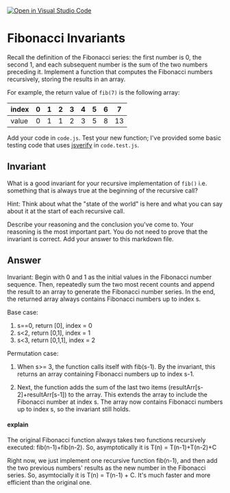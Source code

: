 [![Open in Visual Studio Code](https://classroom.github.com/assets/open-in-vscode-718a45dd9cf7e7f842a935f5ebbe5719a5e09af4491e668f4dbf3b35d5cca122.svg)](https://classroom.github.com/online_ide?assignment_repo_id=11861570&assignment_repo_type=AssignmentRepo)
# Fibonacci Invariants

Recall the definition of the Fibonacci series: the first number is 0, the second
1, and each subsequent number is the sum of the two numbers preceding it.
Implement a function that computes the Fibonacci numbers recursively, storing
the results in an array.

For example, the return value of `fib(7)` is the following array:

| index |  0  |  1  |  2  |  3  |  4  |  5  |  6  |  7  |
| ----- | --- | --- | --- | --- | --- | --- | --- | --- |
| value |  0  |  1  |  1  |  2  |  3  |  5  |  8  |  13 |

Add your code in `code.js`. Test your new function; I've provided some basic
testing code that uses [jsverify](https://jsverify.github.io/) in
`code.test.js`.

## Invariant
What is a good invariant for your recursive implementation of `fib()`
i.e. something that is always true at the beginning of the recursive call?

Hint: Think about what the "state of the world" is here and what you can say
about it at the start of each recursive call.

Describe your reasoning and the conclusion you've come to. Your reasoning is the
most important part. You do not need to prove that the invariant is correct. Add
your answer to this markdown file.


## Answer
Invariant: Begin with 0 and 1 as the initial values in the Fibonacci number sequence. Then, repeatedly sum the two most recent counts and append the result to an array to generate the Fibonacci number series. In the end, the returned array always contains Fibonacci numbers up to index s.

Base case:
1. s==0, return [0], index = 0
2. s<2, return [0,1], index = 1
3. s<3, return [0,1,1], index = 2

Permutation case:
1. When s>= 3, the function calls itself with fib(s-1). By the invariant, this returns an array containing Fibonacci numbers up to index s-1. 

2. Next, the function adds the sum of the last two items (resultArr[s-2]+resultArr[s-1]) to the array. This extends the array to include the Fibonacci number at index s. The array now contains Fibonacci numbers up to index s, so the invariant still holds.


#### explain
The original Fibonacci function always takes two functions recursively executed: fib(n-1)+fib(n-2). So, asymptotically it is T(n) = T(n-1)+T(n-2)+C

Right now, we just implement one recursive function fib(n-1), and then add the two previous numbers' results as the new number in the Fibonacci series. So, asymtocially it is T(n) = T(n-1) + C. It's much faster and more efficient than the original one.
